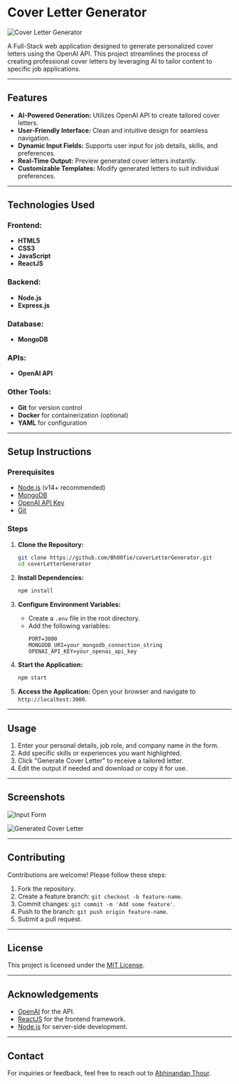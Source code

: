 # Cover Letter Generator

![Cover Letter Generator](https://github.com/Bh00fie/coverLetterGenerator/raw/main/assets/cover_letter_generator_banner.png)

A Full-Stack web application designed to generate personalized cover letters using the OpenAI API. This project streamlines the process of creating professional cover letters by leveraging AI to tailor content to specific job applications.

---

## Features

- **AI-Powered Generation:** Utilizes OpenAI API to create tailored cover letters.
- **User-Friendly Interface:** Clean and intuitive design for seamless navigation.
- **Dynamic Input Fields:** Supports user input for job details, skills, and preferences.
- **Real-Time Output:** Preview generated cover letters instantly.
- **Customizable Templates:** Modify generated letters to suit individual preferences.

---

## Technologies Used

### Frontend:
- **HTML5**
- **CSS3**
- **JavaScript**
- **ReactJS**

### Backend:
- **Node.js**
- **Express.js**

### Database:
- **MongoDB**

### APIs:
- **OpenAI API**

### Other Tools:
- **Git** for version control
- **Docker** for containerization (optional)
- **YAML** for configuration

---

## Setup Instructions

### Prerequisites
- [Node.js](https://nodejs.org/) (v14+ recommended)
- [MongoDB](https://www.mongodb.com/try/download/community)
- [OpenAI API Key](https://openai.com/api/)
- [Git](https://git-scm.com/)

### Steps

1. **Clone the Repository:**
   ```bash
   git clone https://github.com/Bh00fie/coverLetterGenerator.git
   cd coverLetterGenerator
   ```

2. **Install Dependencies:**
   ```bash
   npm install
   ```

3. **Configure Environment Variables:**
   - Create a `.env` file in the root directory.
   - Add the following variables:
     ```env
     PORT=3000
     MONGODB_URI=your_mongodb_connection_string
     OPENAI_API_KEY=your_openai_api_key
     ```

4. **Start the Application:**
   ```bash
   npm start
   ```

5. **Access the Application:**
   Open your browser and navigate to `http://localhost:3000`.

---

## Usage

1. Enter your personal details, job role, and company name in the form.
2. Add specific skills or experiences you want highlighted.
3. Click "Generate Cover Letter" to receive a tailored letter.
4. Edit the output if needed and download or copy it for use.

---

## Screenshots

![Input Form](https://github.com/Bh00fie/coverLetterGenerator/raw/main/assets/screenshot_form.png)

![Generated Cover Letter](https://github.com/Bh00fie/coverLetterGenerator/raw/main/assets/screenshot_output.png)

---

## Contributing

Contributions are welcome! Please follow these steps:

1. Fork the repository.
2. Create a feature branch: `git checkout -b feature-name`.
3. Commit changes: `git commit -m 'Add some feature'`.
4. Push to the branch: `git push origin feature-name`.
5. Submit a pull request.

---

## License

This project is licensed under the [MIT License](LICENSE).

---

## Acknowledgements

- [OpenAI](https://openai.com/) for the API.
- [ReactJS](https://reactjs.org/) for the frontend framework.
- [Node.js](https://nodejs.org/) for server-side development.

---

## Contact

For inquiries or feedback, feel free to reach out to [Abhinandan Thour](mailto:thourabhinandan@gmail.com).
